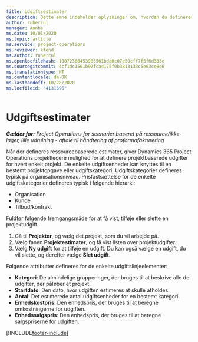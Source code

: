 ```yaml
---
title: Udgiftsestimater
description: Dette emne indeholder oplysninger om, hvordan du definerer eller estimerer projektbaserede udgifter.
author: ruhercul
manager: Annbe
ms.date: 10/01/2020
ms.topic: article
ms.service: project-operations
ms.reviewer: kfend
ms.author: ruhercul
ms.openlocfilehash: 10872366453985561bda0c07e50cff7f5f6d333e
ms.sourcegitcommit: 4cf1dc1561b92fca4175f0b3813133c5e63ce8e6
ms.translationtype: HT
ms.contentlocale: da-DK
ms.lasthandoff: 10/28/2020
ms.locfileid: "4131696"
---
```

# <a name="expense-estimates"></a>Udgiftsestimater
_**Gælder for:** Project Operations for scenarier baseret på ressource/ikke-lager, lille udrulning - aftale til håndtering af proformafakturering_

Når der defineres ressourcebaserede estimater, giver Dynamics 365 Project Operations projektledere mulighed for at definere projektbaserede udgifter for hvert enkelt projekt. De enkelte udgiftsenheder kan knyttes til en bestemt projektopgave eller udgiftskategori. Udgiftskategorier defineres typisk på organisationsniveau. Prisfastsættelse for de enkelte udgiftskategorier defineres typisk i følgende hierarki:

- Organisation
- Kunde
- Tilbud/kontrakt

Fuldfør følgende fremgangsmåde for at få vist, tilføje eller slette en projektudgift.

1. Gå til **Projekter**, og vælg det projekt, som du vil arbejde på.
2. Vælg fanen **Projektestimater**, og få vist listen over projektudgifter.
3. Vælg **Ny udgift** for at tilføje en udgift. Du kan også vælge en udgift, du vil slette, og derefter vælge **Slet udgift**.

Følgende attributter defineres for de enkelte udgiftslinjeelementer:

- **Kategori**: De almindelige grupperinger, der bruges til at beskrive alle de udgifter, der påløber et projekt.
- **Startdato**: Den dato, hvor udgiften estimeres at skulle afholdes.
- **Antal**: Det estimerede antal udgiftsenheder for en bestemt kategori.
- **Enhedskostpris**: Den enhedspris, der bruges til at beregne omkostningerne for udgiften.
- **Enhedssalgspris**: Den enhedspris, der bruges til at beregne salgspriserne for udgiften.



[!INCLUDE[footer-include](../includes/footer-banner.md)]